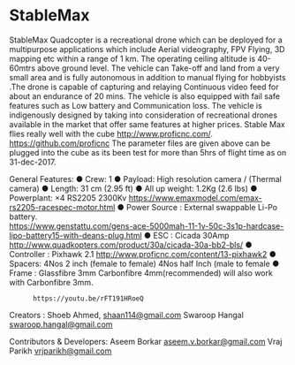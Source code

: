 # StableMax
StableMax Quadcopter is a recreational drone which can be deployed for a multipurpose applications which include Aerial videography, FPV Flying, 3D mapping etc within a range of 1 km. The operating ceiling altitude is 40-60mtrs above ground level. The vehicle can  Take-off and land from a very small area and is fully autonomous in addition to manual flying for hobbyists .The drone is capable of capturing and relaying Continuous video feed  for about an endurance of 20 mins.
The vehicle is also equipped with fail safe features such as Low battery and Communication loss. The vehicle is indigenously designed by taking into consideration of recreational drones available in the market that offer same features at higher prices. 
Stable Max flies really well with the cube http://www.proficnc.com/.  https://github.com/proficnc
The parameter files are given above can be plugged into the cube as its been test for more than 5hrs of flight time as on 31-dec-2017. 

General Features:
●	Crew: 1
●	Payload: High resolution camera / (Thermal camera)
●	Length: 31 cm (2.95 ft)
●	All up weight: 1.2Kg (2.6 lbs)
●	Powerplant: ×4 RS2205 2300Kv https://www.emaxmodel.com/emax-rs2205-racespec-motor.html
●	Power Source : External swappable Li-Po battery.  
https://www.genstattu.com/gens-ace-5000mah-11-1v-50c-3s1p-hardcase-lipo-battery15-with-deans-plug.html
● ESC : Cicada 30Amp  http://www.quadkopters.com/product/30a/cicada-30a-bb2-bls/
● Controller : Pixhawk 2.1 http://www.proficnc.com/content/13-pixhawk2
● Spacers: 4Nos 2 inch (female to female)
           4Nos half Inch (male to female
● Frame : Glassfibre 3mm 
          Carbonfibre 4mm(recommended)
          will also work with Carbonfibre 3mm.
          
          https://youtu.be/rFT191HRoeQ

Creators :
Shoeb Ahmed, <shaan114@gmail.com>
Swaroop Hangal <swaroop.hangal@gmail.com>

Contributors & Developers:
Aseem Borkar <aseem.v.borkar@gmail.com> 
Vraj Parikh <vrjparikh@gmail.com>
